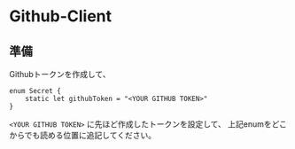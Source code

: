 # Github-Client

## 準備
Githubトークンを作成して、

```
enum Secret {
    static let githubToken = "<YOUR GITHUB TOKEN>"
}
```
`<YOUR GITHUB TOKEN>` に先ほど作成したトークンを設定して、
上記enumをどこからでも読める位置に追記してください。

